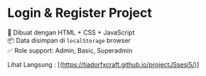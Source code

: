 # Login & Register Project

🎯 Dibuat dengan HTML + CSS + JavaScript  
📦 Data disimpan di `localStorage` browser  
✅ Role support: Admin, Basic, Superadmin  


Lihat Langsung : [(https://tiadorfxcraft.github.io/projectJSsesi5/)]
